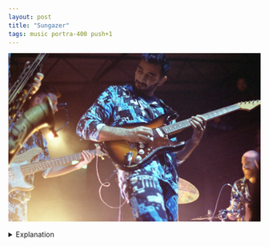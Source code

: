 ```yaml
---
layout: post
title: "Sungazer"
tags: music portra-400 push+1
---
```


![Sungazer](/assets/images/2023-05/2023-05-24-sungazer.jpg)

<details>
	<summary>Explanation</summary>

	For this post, I'll be talking about this picture of Sungazer who played at The Mohawk on May 27th, 2023. This post is super late, I'm like 3 months behind and have a bunch of pictures/rolls to talk about so I just want to get into this.<br><br>

	Sungazer as a band is a bit more into the alternative electro jazz side of things. The band consists of the YouTuber Adam Neely on bass along with the drummer Shawn Crowder. On this tour, they brought along Jared Yee on saxopohone and Shubh Saran on guitar.<br><br>

	For this show, Sungazer was acting as an opener for Plini along with Jakub Zytecki who played first.<br><br>

	I'll keep the music and show details brief because I want to get through a bunch of posts in the next couple of weeks and going too in detail is gonna really slow me down.<br><br>

	Honestly, I'm not sure if this is my favorite picture of Sungazer that I took. That said, I do like this picture a lot. It's one of the few pictures I took that have at least bits of all four performers, with Jared Yee offscreen and just the sax in frame. Mostly though I really like the combination of Shubh's and Shawn's expressions with the general vibe of the picture.<br><br>

	Ultimately, I do think that a couple other pictures I took were cleaner and more clear than this one. I'll point those out in the roll post later.<br><br>

	One thing that I do like about this composition is the interaction of Adam's bass and Shubh's guitar. It's a very specific moment where they're both in frame with both instruments in a line. It's a really directional composition from left to right. If I were to nitpick, maybe it would be better if the saxophone weren't in the frame. I know for a fact that this is one of those pictures that's a bit of a compromise due to my hesitation. I was waiting for a perfect picture and came out with something that while good, could have been better.<br><br>

	The general layout of the stage for this performance was Adam stage left followed by Jared, Shubh, and then Shawn to the right. As a result, there were only a few instances where I could take a picture with all four performers in the same frame. A bit before this Adam was actually a bit further right so it may have proved to be a bit better of a picture. That said, if I were further to the left I could more easily capture the full stage.<br><br>

	To that point, it's important to note where I was standing. I was up front and center a bit to the left of the stage. It proved to be a pretty nice spot overall and since I brought both a 28mm and a 50mm lens, again I'll talk more about that in the roll post, I had a bit of leeway in how I organized my pictures.<br><br>

	Before ending off I wanted to talk about the grain in this picture. It's really nice. As you can tell from the tags, this is another roll of Portra 400 pushed one stop. And it looks good. I don't mind the grain, it's really pleasing and doesn't distract much at all.<br><br>

	Anyways, that's it for this picture. I've got a lot more stuff I want to talk about so the next few might be a bit brief. Or they might be rambling so we'll find out as I get to them.
</details>
